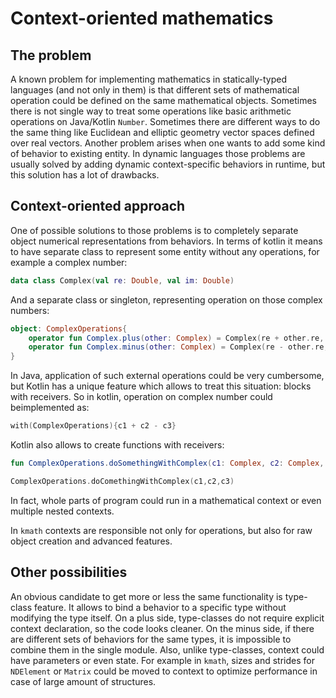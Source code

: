 # Context-oriented mathematics

## The problem
A known problem for implementing mathematics in statically-typed languages (and not only in them) is that different 
sets of mathematical operation could be defined on the same mathematical objects. Sometimes there is not single way to
treat some operations like basic arithmetic operations on Java/Kotlin `Number`. Sometimes there are different ways to do
the same thing like Euclidean and elliptic geometry vector spaces defined over real vectors. Another problem arises when 
one wants to add some kind of behavior to existing entity. In dynamic languages those problems are usually solved
by adding dynamic context-specific behaviors in runtime, but this solution has a lot of drawbacks.

## Context-oriented approach
One of possible solutions to those problems is to completely separate object numerical representations from behaviors.
In terms of kotlin it means to have separate class to represent some entity without any operations, 
for example a complex number:

```kotlin
data class Complex(val re: Double, val im: Double)
```
And a separate class or singleton, representing operation on those complex numbers:
```kotlin
object: ComplexOperations{
    operator fun Complex.plus(other: Complex) = Complex(re + other.re, im + other.im)
    operator fun Complex.minus(other: Complex) = Complex(re - other.re, im - other.im)
}
```

In Java, application of such external operations could be very cumbersome, but Kotlin has a unique feature which allows
to treat this situation: blocks with receivers. So in kotlin, operation on complex number could beimplemented as:
```kotlin
with(ComplexOperations){c1 + c2 - c3}
```
Kotlin also allows to create functions with receivers:
```kotlin
fun ComplexOperations.doSomethingWithComplex(c1: Complex, c2: Complex, c3: Complex) = c1 + c2 - c3

ComplexOperations.doComethingWithComplex(c1,c2,c3)
```

In fact, whole parts of program could run in a mathematical context or even multiple nested contexts. 

In `kmath` contexts are responsible not only for operations, but also for raw object creation and advanced features.

## Other possibilities

An obvious candidate to get more or less the same functionality is type-class feature. It allows to bind a behavior to
a specific type without modifying the type itself. On a plus side, type-classes do not require explicit context 
declaration, so the code looks cleaner. On the minus side, if there are different sets of behaviors for the same types,
it is impossible to combine them in the single module. Also, unlike type-classes, context could have parameters or even
state. For example in `kmath`, sizes and strides for `NDElement` or `Matrix` could be moved to context to optimize 
performance in case of large amount of structures.